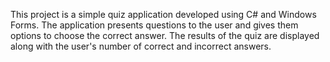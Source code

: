 This project is a simple quiz application developed using C# and Windows Forms. The application presents questions to the user and gives them options to choose the correct answer. The results of the quiz are displayed along with the user's number of correct and incorrect answers.
